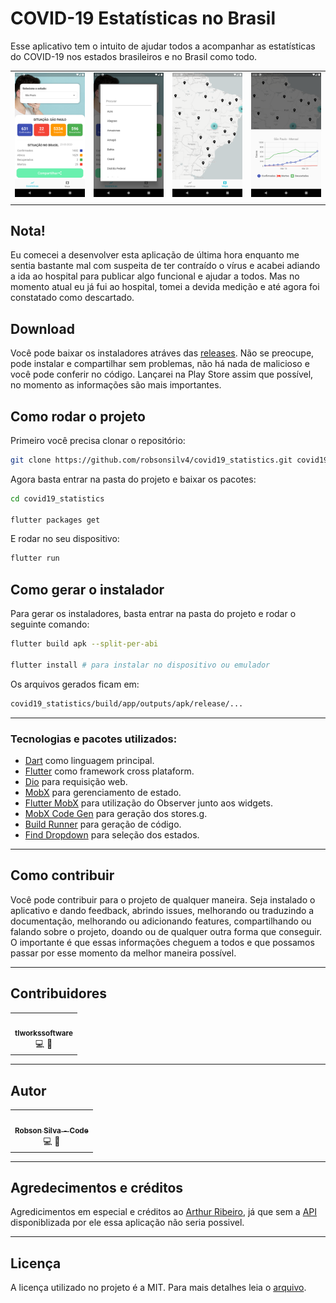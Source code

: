 # COVID-19 Estatísticas no Brasil

Esse aplicativo tem o intuito de ajudar todos a acompanhar as estatísticas do COVID-19 nos estados brasileiros e no Brasil como todo.

|                             |                             |                                 |                             |
| :-------------------------- | :-------------------------: | :-----------------------------: | :-------------------------: |
| ![01](./screenshots/01.png) | ![02](./screenshots/02.png) | ![03](./screenshots/03_map.png) | ![04](./screenshots/04.png) |
|                             |                             |                                 |                             |

## Nota!

Eu comecei a desenvolver esta aplicação de última hora enquanto me sentia bastante mal com suspeita de ter contraído o vírus e acabei adiando a ida ao hospital para publicar algo funcional e ajudar a todos. Mas no momento atual eu já fui ao hospital, tomei a devida medição e até agora foi constatado como descartado.

## Download

Você pode baixar os instaladores atráves das [releases](https://github.com/robsonsilv4/covid19_statistics/releases). Não se preocupe, pode instalar e compartilhar sem problemas, não há nada de malicioso e você pode conferir no código. Lançarei na Play Store assim que possível, no momento as informações são mais importantes.

## Como rodar o projeto

Primeiro você precisa clonar o repositório:

```sh
git clone https://github.com/robsonsilv4/covid19_statistics.git covid19_statistics
```

Agora basta entrar na pasta do projeto e baixar os pacotes:

```sh
cd covid19_statistics

flutter packages get
```

E rodar no seu dispositivo:

```sh
flutter run
```

## Como gerar o instalador

Para gerar os instaladores, basta entrar na pasta do projeto e rodar o seguinte comando:

```sh
flutter build apk --split-per-abi

flutter install # para instalar no dispositivo ou emulador
```

Os arquivos gerados ficam em:

```sh
covid19_statistics/build/app/outputs/apk/release/...
```

---

### Tecnologias e pacotes utilizados:

- [Dart](https://dart.dev/) como linguagem principal.
- [Flutter](https://flutter.dev/) como framework cross plataform.
- [Dio](https://github.com/flutterchina/dio) para requisição web.
- [MobX](https://github.com/mobxjs/mobx.dart) para gerenciamento de estado.
- [Flutter MobX](https://pub.dev/packages/flutter_mobx) para utilização do Observer junto aos widgets.
- [MobX Code Gen](https://pub.dev/packages/mobx_codegen) para geração dos stores.g.
- [Build Runner](https://github.com/dart-lang/build) para geração de código.
- [Find Dropdown](https://github.com/davidsdearaujo/find_dropdown) para seleção dos estados.

---

## Como contribuir

Você pode contribuir para o projeto de qualquer maneira. Seja instalado o aplicativo e dando feedback, abrindo issues, melhorando ou traduzindo a documentação, melhorando ou adicionando features, compartilhando ou falando sobre o projeto, doando ou de qualquer outra forma que conseguir. O importante é que essas informações cheguem a todos e que possamos passar por esse momento da melhor maneira possível.

---

## Contribuidores

<table>
  <tr>
    <td align="center">
        <a href="https://github.com/tlworkssoftware">
            <img src="https://avatars2.githubusercontent.com/u/43814721?s=400&u=50bcc428fea427bb7b95cd29b65cb052af0efa13&v=4" width="100px;" alt=""/>
            <br />
            <sub><b>tlworkssoftware</b></sub>
            <br />
            </a><a title="Code">💻</a>
            </a><a title="Design">🎨</a>
        </a>
    </td>
  <tr>
</table>

---

## Autor

<table>
  <tr>
    <td align="center">
        <a href="https://github.com/robsonsilv4/covid19_statistics">
            <img src="https://avatars0.githubusercontent.com/u/17673296?s=460&u=7ca64208ca0fd4658b62aa1808daeec688640f94&v=4" width="100px;" alt=""/>
            <br />
            <sub><b>Robson Silva - Code</b></sub>
            <br />
            </a><a title="Code">💻</a>
            </a><a title="Design">🎨</a>
        </a>
    </td>
  <tr>
</table>

---

## Agredecimentos e créditos

Agredicimentos em especial e créditos ao [Arthur Ribeiro](https://github.com/devarthurribeiro), já que sem a [API](https://github.com/devarthurribeiro/covid19-brazil-api) disponiblizada por ele essa aplicação não seria possivel.

---

## Licença

A licença utilizado no projeto é a MIT. Para mais detalhes leia o [arquivo](./LICENSE.md).
